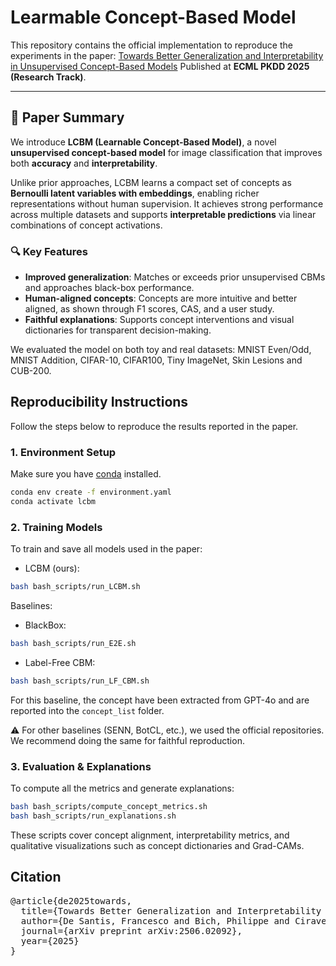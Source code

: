 # Learmable Concept-Based Model

This repository contains the official implementation to reproduce the experiments in the paper: [Towards Better Generalization and Interpretability in Unsupervised Concept-Based Models](https://arxiv.org/abs/2506.02092)
Published at **ECML PKDD 2025 (Research Track)**.

---

## 📄 Paper Summary

We introduce **LCBM (Learnable Concept-Based Model)**, a novel **unsupervised concept-based model** for image classification that improves both **accuracy** and **interpretability**.

Unlike prior approaches, LCBM learns a compact set of concepts as **Bernoulli latent variables with embeddings**, enabling richer representations without human supervision. It achieves strong performance across multiple datasets and supports **interpretable predictions** via linear combinations of concept activations.

### 🔍 Key Features
- **Improved generalization**: Matches or exceeds prior unsupervised CBMs and approaches black-box performance.
- **Human-aligned concepts**: Concepts are more intuitive and better aligned, as shown through F1 scores, CAS, and a user study.
- **Faithful explanations**: Supports concept interventions and visual dictionaries for transparent decision-making.

We evaluated the model on both toy and real datasets: MNIST Even/Odd, MNIST Addition, CIFAR-10, CIFAR100, Tiny ImageNet, Skin Lesions and CUB-200.

## Reproducibility Instructions

Follow the steps below to reproduce the results reported in the paper.

### 1. Environment Setup

Make sure you have [conda](https://docs.conda.io/en/latest/) installed.

```bash
conda env create -f environment.yaml
conda activate lcbm
```

### 2. Training Models
To train and save all models used in the paper:

- LCBM (ours):
```bash
bash bash_scripts/run_LCBM.sh
```

Baselines:
- BlackBox:
```bash
bash bash_scripts/run_E2E.sh
```
- Label-Free CBM:
```bash
bash bash_scripts/run_LF_CBM.sh
```
For this baseline, the concept have been extracted from GPT-4o and are reported into the `concept_list` folder.

⚠️ For other baselines (SENN, BotCL, etc.), we used the official repositories. We recommend doing the same for faithful reproduction.

### 3. Evaluation & Explanations
To compute all the metrics and generate explanations:
```bash
bash bash_scripts/compute_concept_metrics.sh
bash bash_scripts/run_explanations.sh
```

These scripts cover concept alignment, interpretability metrics, and qualitative visualizations such as concept dictionaries and Grad-CAMs.

## Citation
<pre>@article{de2025towards,
  title={Towards Better Generalization and Interpretability in Unsupervised Concept-Based Models},
  author={De Santis, Francesco and Bich, Philippe and Ciravegna, Gabriele and Barbiero, Pietro and Giordano, Danilo and Cerquitelli, Tania},
  journal={arXiv preprint arXiv:2506.02092},
  year={2025}
}</pre>
